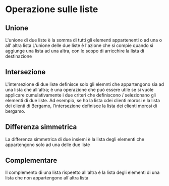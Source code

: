# Operazione sulle liste
## Unione
L'unione di due liste è la somma di tutti gli elementi appartenenti o ad una o all' altra lista
L'unione delle due liste è l'azione che si compie quando si aggiunge una lista ad una altra, con lo scopo di arricchire la lista di destinazione
## Intersezione
L'intersezione di due liste definisce solo gli elemnti che appartengono sia ad una lista che all'altra; è una operazione che può essere utile se si vuole applicare cumulativamente i due criteri che definiscono / selezionano gli elementi di due liste. Ad esempio, se ho la lista cdei clienti morosi e la lista dei clienti di Bergamo, l'intersezione definisce la lista dei clienti morosi di bergamo.
## Differenza simmetrica
La differenza simmetrica di due insiemi è la lista degli elementi che appartengono solo ad una delle due liste

## Complementare
Il complemento di una lista rispeetto all'altra è la lista degli elementi di una lista che non appartengono all'altra lista

